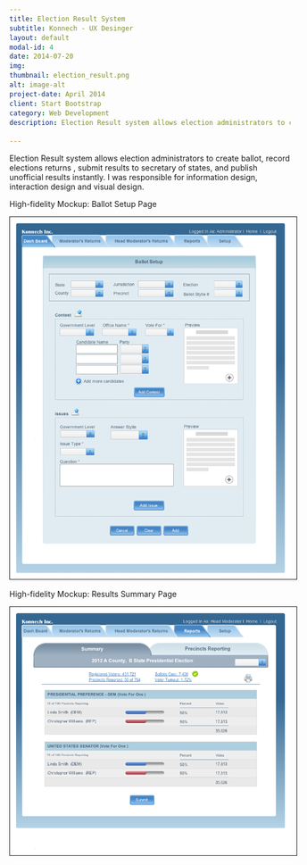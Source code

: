 ```yaml
---
title: Election Result System
subtitle: Konnech - UX Desinger
layout: default
modal-id: 4
date: 2014-07-20
img: 
thumbnail: election_result.png
alt: image-alt
project-date: April 2014
client: Start Bootstrap
category: Web Development
description: Election Result system allows election administrators to create ballot, record elections returns , submit results to secretary of states, and publish unofficial results instantly. I was responsible for information design, interaction design and visual design.

---
```

Election Result system allows election administrators to create ballot, record elections returns , submit results to secretary of states, and publish unofficial results instantly. I was responsible for information design, interaction design and visual design.

High-fidelity Mockup: Ballot Setup Page 
  
<img src="img/portfolio/ElectionResults/Election_Result_ballot_setup-manually.png" width="800px" border="1px" style="PADDING-RIGHT: 10px" class="img-responsive img-centered">  

High-fidelity Mockup: Results Summary Page  

<img src="img/portfolio/ElectionResults/Election_Result_head_moderator_return_summary.png" width="800px" border="1px" style="PADDING-RIGHT: 10px" class="img-responsive img-centered"> 

